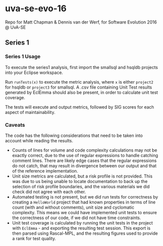 # uva-se-evo-16
Repo for Matt Chapman &amp; Dennis van der Werf, for Software Evolution 2016 @ UvA-SE

## Series 1

### Series 1 Usage

To execute the series1 analysis, first import the smallsql and hsqldb projects into your Eclipse workspace.

Run `runTests(x)` to execute the metric analysis, where `x` is either `project2` for hsqldb or `project3` for smallsql. A .csv file containing Unit Test results generated by EclEmma should also be present, in order to calculate unit test coverage.

The tests will execute and output metrics, followed by SIG scores for each aspect of maintainability.

### Caveats

The code has the following considerations that need to be taken into account while reading the results.

- Counts of lines for volume and code complexity calculations may not be exactly correct, due to the use of regular expressions to handle catching comment lines. There are likely edge cases that the regular expressions do not catch, that may result in divergence between our output and that of the reference implementation.
- Unit size metrics are calculated, but a risk profile is not provided. This was due to us being unable to locate documentation to back up the selection of risk profile boundaries, and the various materials we did check did not agree with each other.
- Automated testing is not present, but we did run tests for correctness by creating a `HelloWorld` project that had known properties in terms of line count (with and without comments), unit size and cyclomatic complexity. This means we could have implemented unit tests to ensure the correctness of our code, if we did not have time constraints.
- Unit test coverage is calculated by running the unit tests in the project with `EclEmma` - and exporting the resulting test session. This export is then parsed using Rascal-MPL, and the resulting figures used to provide a rank for test quality.

